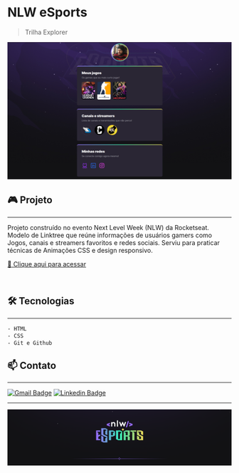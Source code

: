 # NLW eSports 

>Trilha Explorer

![preview](./.github/preview.png)

## 🎮 Projeto 
___

Projeto construído no evento Next Level Week (NLW) da Rocketseat. Modelo de Linktree que reúne informações de usuários gamers como Jogos, canais e streamers favoritos e redes sociais. Serviu para praticar técnicas de Animações CSS e design responsivo.

[🔗 Clique aqui para acessar](https://marcelo5g.github.io/nlw-eSports-Explorer/)

<br>

## 🛠️ Tecnologias
___


    - HTML
    - CSS
    - Git e Github


## 📫 Contato 
___

[![Gmail Badge](https://img.shields.io/badge/-m.martinsx@gmail.com-c14438?style=flat-square&logo=Gmail&logoColor=white&link=mailto:m.martinsx@gmail.com)](mailto:m.martinsx@gmail.com) [![Linkedin Badge](https://img.shields.io/badge/-marcelo5g-blue?style=flat-square&logo=Linkedin&logoColor=white&link=https://www.linkedin.com/in/marcelo5g/)](https://www.linkedin.com/in/marcelo5g/)

___

![banner](./.github/nlw-esports-banner.png)